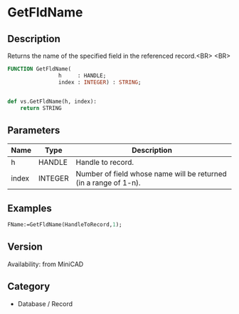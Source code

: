 # GetFldName

## Description
Returns the name of the specified field in the referenced record.&lt;BR&gt;
&lt;BR&gt;


```pascal
FUNCTION GetFldName(
				h     : HANDLE;
				index : INTEGER) : STRING;
```

```python

def vs.GetFldName(h, index):
    return STRING
```

## Parameters
|Name|Type|Description|
|---|---|---|
|h|HANDLE|Handle to record.|
|index|INTEGER|Number of field whose name will be returned (in a range of 1-n).|

## Examples
```pascal
FName:=GetFldName(HandleToRecord,1);


```

## Version
Availability: from MiniCAD
## Category
* Database / Record

